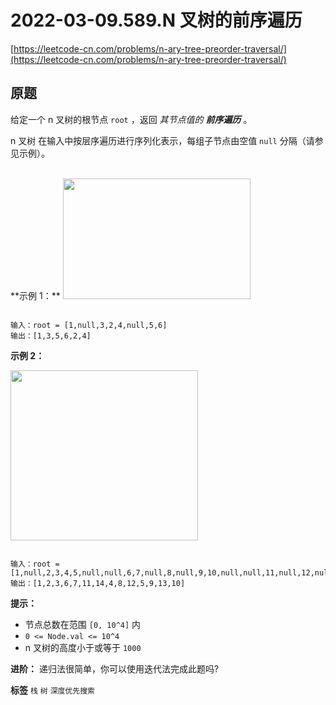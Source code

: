 # 2022-03-09.589.N 叉树的前序遍历
[https://leetcode-cn.com/problems/n-ary-tree-preorder-traversal/](https://leetcode-cn.com/problems/n-ary-tree-preorder-traversal/)
## 原题
给定一个 n 叉树的根节点 <meta charset="UTF-8" /> `root` ，返回 *其节点值的 **前序遍历*** 。

n 叉树 在输入中按层序遍历进行序列化表示，每组子节点由空值 `null` 分隔（请参见示例）。

<br />
 **示例 1：** 

<img src="https://assets.leetcode.com/uploads/2018/10/12/narytreeexample.png" style="height: 193px; width: 300px;" />

```

输入：root = [1,null,3,2,4,null,5,6]
输出：[1,3,5,6,2,4]

```
 **示例 2：** 

<img alt="" src="https://assets.leetcode.com/uploads/2019/11/08/sample_4_964.png" style="height: 272px; width: 300px;" />

```

输入：root = [1,null,2,3,4,5,null,null,6,7,null,8,null,9,10,null,null,11,null,12,null,13,null,null,14]
输出：[1,2,3,6,7,11,14,4,8,12,5,9,13,10]

```
 

 **提示：** 
- 节点总数在范围<meta charset="UTF-8" /> `[0, 10^4]` 内
-  `0 <= Node.val <= 10^4` 
- n 叉树的高度小于或等于 `1000` 
 

 **进阶：** 递归法很简单，你可以使用迭代法完成此题吗?

 
**标签**
`栈` `树` `深度优先搜索` 


##
```go

```
>
